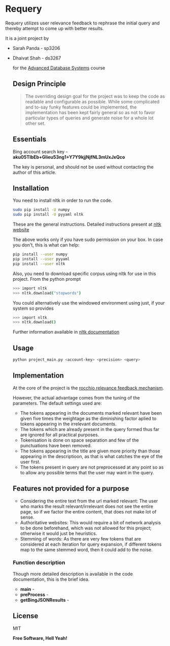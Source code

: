 Requery
=========

Requery utilizes user relevance feedback to rephrase the initial query and thereby attempt to come up with better results.

It is a joint project by
  - Sarah Panda - sp3206
  - Dhaivat Shah - ds3267

    for the [Advanced Database Systems](http://www.cs.columbia.edu/~gravano/cs6111/) course

    Design Principle
    ----------------

    > The overriding design goal for the project
    > was to keep the code as readable and configurable as possible. 
    > While some complicated and to-say funky features
    > could be implemented, the implementation has been kept fairly general
    > so as not to favor particular types of queries and generate noise for
    > a whole lot other set.


    Essentials
    ----

    Bing account search key - **aku05TIbEb+Glieu53ng1+Y7Y9kjjNjfNL3mUxJxQco**

    The key is personal, and should not be used without contacting the author of this article.

    Installation
    --------------

    You need to install nltk in order to run the code.

    ```sh
    sudo pip install -U numpy
    sudo pip install -U pyyaml nltk
    ```
    These are the general instructions. Detailed instructions present at [nltk website](http://www.nltk.org/install.html)

    The above works only if you have sudo permission on your box. In case you don't, this is what can help:
    
    ```sh
    pip install --user numpy
    pip install --user pyyaml
    pip install --user nltk
    ```
    
    Also, you need to download specific corpus using nltk for use in this project. From the python prompt

    ```sh
    >>> import nltk
    >>> nltk.download("stopwords")
    ```
    You could alternatively use the windowed environment using just, if your system so provides
    ```sh
    >>> import nltk
    >>> nltk.download()
    ```
    Further information available in [nltk documentation](http://www.nltk.org/data.html)
    

    Usage
    -----------

    ```sh
    python project_main.py <account-key> <precision> <query>
    ```

    Implementation
    ---------------
    At the core of the project is the [rocchio relevance feedback mechanism](http://en.wikipedia.org/wiki/Rocchio_algorithm).

    However, the actual advantage comes from the tuning of the parameters. The default settings used are:
    - The tokens appearing in the documents marked relevant have been given five times the weightage as the diminishing factor aplied to tokens appearing in the irrelevant documents.
    - The tokens which are already present in the query formed thus far are ignored for all practical purposes.
    - Tokenisation is done on space separation and few of the punctuations have been removed.
    - The tokens appearing in the title are given more priority than those appearing in the descriptioon, as that is what catches the eye of the user first.
    - The tokens present in query are not preprocessed at any point so as to allow any possible terms that the user may want in the query.


    Features not provided for a purpose
    -------------------------
    - Considering the entire text from the url marked relevant: The user who marks the result relevant/irrelevant does not see the entire page, so if we factor the entire content, that does not make lot of sense.
    - Authoritative websites: This would require a bit of network analysis to be done beforehand, which was not allowed for this project; otherwise it would just be heuristics.
    - Stemming of words: As there are very few tokens that are considered at each iteration for query expansion, if different tokens map to the same stemmed word, then it could add to the noise.

    ### Function description
    Though more detailed description is available in the code documentation, this is the brief idea.

    * **main** - 
    * **preProcess** - 
    * **getBingJSONResults** - 


    License
    ----

    MIT


    **Free Software, Hell Yeah!**
